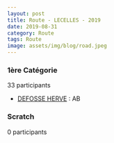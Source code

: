```yaml
---
layout: post
title: Route - LECELLES - 2019
date: 2019-08-31
category: Route
tags: Route
image: assets/img/blog/road.jpeg
---
```


### 1ère Catégorie
33 participants
- [DEFOSSE HERVE](https://teamspecializedlille.cc/coureurs/defosseherve) : AB

### Scratch
0 participants
